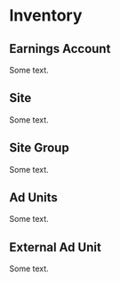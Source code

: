 # Inventory

## Earnings Account

Some text.

## Site

Some text.

## Site Group

Some text. 

## Ad Units 

Some text.

## External Ad Unit

Some text.

